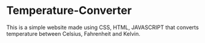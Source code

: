 # Temperature-Converter
This is a simple website made using CSS, HTML,
JAVASCRIPT that converts temperature between
Celsius, Fahrenheit and Kelvin.
